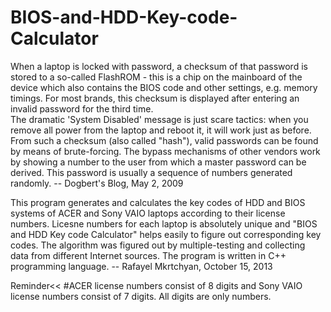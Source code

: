 BIOS-and-HDD-Key-code-Calculator
================================


   When a laptop is locked with password, a checksum of that password is stored to a so-called FlashROM - this is a chip on the mainboard of the device which also contains the BIOS code and other settings, e.g. memory timings. For most brands, this checksum is displayed after entering an invalid password for the third time.                                         
   The dramatic 'System Disabled' message is just scare tactics: when you remove all power from the laptop and reboot it, it will work just as before. From such a checksum (also called "hash"), valid passwords can be found by means of brute-forcing. The bypass mechanisms of other vendors work by showing a number to the user from which a master password can be derived. This password is usually a sequence of numbers generated randomly.
                                                                                       -- Dogbert's Blog, May 2, 2009
                                                                                       
                                                                                     
   This program generates and calculates the key codes of HDD and BIOS systems of ACER and Sony VAIO laptops according to their license numbers. Licesne numbers for each laptop is absolutely unique and "BIOS and HDD Key code Calculator" helps easily to figure out corresponding key codes. The algorithm was figured out by multiple-testing and collecting data from different Internet sources. The program is written in C++ programming language. 
                                                                                    -- Rafayel Mkrtchyan, October 15, 2013
                                                                                    



Reminder<< #ACER license numbers consist of 8 digits and Sony VAIO license numbers consist of 7 digits. All digits are only numbers. 
